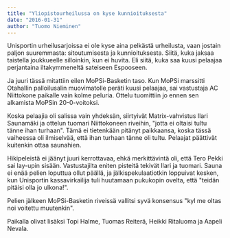 ```yaml
---
title: "Yliopistourheilussa on kyse kunnioituksesta"
date: "2016-01-31"
author: "Tuomo Nieminen"
---
```


Unisportin urheilusarjoissa ei ole kyse aina pelkästä urheilusta, vaan jostain paljon suuremmasta: sitoutumisesta ja kunnioituksesta. Siitä, kuka jaksaa taistella joukkueelle silloinkin, kun ei huvita. Eli siitä, kuka saa kuusi pelaajaa perjantaina iltakymmeneltä sateiseen Espooseen.

Ja juuri tässä mitattiin eilen MoPSi-Basketin taso. Kun MoPSi marssitti Otahallin palloilusalin muovimatolle peräti kuusi pelaajaa, sai vastustaja AC Niittokone paikalle vain kolme peluria. Ottelu tuomittiin jo ennen sen alkamista MoPSin 20-0-voitoksi.

Koska pelaajia oli salissa vain yhdeksän, siirtyivät Matrix-vahvistus Ilari Saunamäki ja ottelun tuomari Niittokoneen riveihin, "jotta ei oltaisi tultu tänne ihan turhaan". Tämä ei tietenkään pitänyt paikkaansa, koska tässä vaiheessa oli ilmiselvää, että ihan turhaan tänne oli tultu. Pelaajat päättivät kuitenkin ottaa saunahien.

Hikipeleistä ei jäänyt juuri kerrottavaa, ehkä merkittävintä oli, että Tero Pekki sai lay-upin sisään. Vastustajilta eniten pisteitä tekivät Ilari ja tuomari. Sauna ei enää pelien loputtua ollut päällä, ja jälkispekulaatiotkin loppuivat kesken, kun Unisportin kassavirkailija tuli huutamaan pukukopin ovelta, että "teidän pitäisi olla jo ulkona!".

Pelien jälkeen MoPSi-Basketin riveissä vallitsi syvä konsensus "kyl me oltas noi voitettu muutenkin".

Paikalla olivat lisäksi Topi Halme, Tuomas Reiterä, Heikki Ritaluoma ja Aapeli Nevala.
